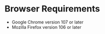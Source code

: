 # Browser Requirements

- Google Chrome version 107 or later
- Mozilla Firefox version 106 or later

